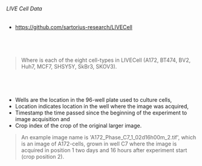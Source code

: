 ###### LIVE Cell Data 
- https://github.com/sartorius-research/LIVECell

#
<br>

> Where <Cell Type> is each of the eight cell-types in LIVECell (A172, BT474, BV2, Huh7, MCF7, SHSY5Y, SkBr3, SKOV3). 

#
<br>

- Wells <Well> are the location in the 96-well plate used to culture cells, 
- Location <Location> indicates location in the well where the image was acquired, 
- Timestamp <Timestamp> the time passed since the beginning of the experiment to image acquisition and 
- Crop <Crop> index of the crop of the original larger image. 

> An example image name is 'A172_Phase_C7_1_02d16h00m_2.tif', which is an image of A172-cells, grown in well C7 where the image is acquired in position 1 two days and 16 hours after experiment start (crop position 2).


#
<br>



